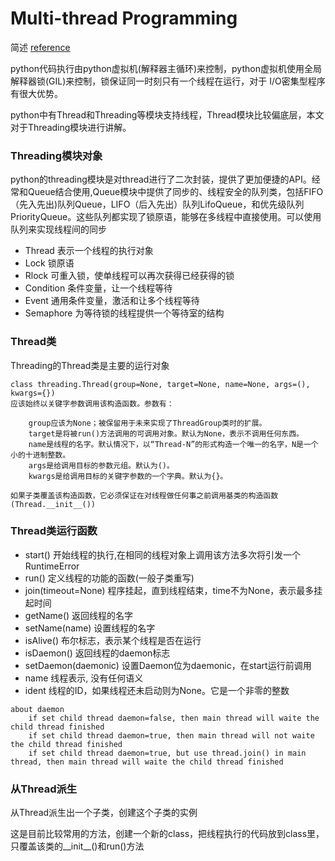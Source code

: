 # Multi-thread Programming
简述 [reference](https://superxiaoxiong.github.io/2016/07/27/python-threading/)

python代码执行由python虚拟机(解释器主循环)来控制，python虚拟机使用全局解释器锁(GIL)来控制，锁保证同一时刻只有一个线程在运行，对于 I/O密集型程序有很大优势。

python中有Thread和Threading等模块支持线程，Thread模块比较偏底层，本文对于Threading模块进行讲解。
### Threading模块对象
python的threading模块是对thread进行了二次封装，提供了更加便捷的API。经常和Queue结合使用,Queue模块中提供了同步的、线程安全的队列类，包括FIFO（先入先出)队列Queue，LIFO（后入先出）队列LifoQueue，和优先级队列PriorityQueue。这些队列都实现了锁原语，能够在多线程中直接使用。可以使用队列来实现线程间的同步

- Thread        表示一个线程的执行对象
- Lock          锁原语
- Rlock         可重入锁，使单线程可以再次获得已经获得的锁
- Condition     条件变量，让一个线程等待
- Event         通用条件变量，激活和让多个线程等待
- Semaphore     为等待锁的线程提供一个等待室的结构

### Thread类
Threading的Thread类是主要的运行对象
```
class threading.Thread(group=None, target=None, name=None, args=(), kwargs={})
应该始终以关键字参数调用该构造函数。参数有：

    group应该为None；被保留用于未来实现了ThreadGroup类时的扩展。
    target是将被run()方法调用的可调用对象。默认为None，表示不调用任何东西。
    name是线程的名字。默认情况下，以“Thread-N”的形式构造一个唯一的名字，N是一个小的十进制整数。
    args是给调用目标的参数元组。默认为()。
    kwargs是给调用目标的关键字参数的一个字典。默认为{}。

如果子类覆盖该构造函数，它必须保证在对线程做任何事之前调用基类的构造函数(Thread.__init__())
```

### Thread类运行函数

- start()             开始线程的执行,在相同的线程对象上调用该方法多次将引发一个RuntimeError
- run()               定义线程的功能的函数(一般子类重写)
- join(timeout=None)  程序挂起，直到线程结束，time不为None，表示最多挂起时间
- getName()           返回线程的名字
- setName(name)       设置线程的名字
- isAlive()           布尔标志，表示某个线程是否在运行
- isDaemon()          返回线程的daemon标志
- setDaemon(daemonic) 设置Daemon位为daemonic，在start运行前调用
- name                线程表示, 没有任何语义
- ident               线程的ID，如果线程还未启动则为None。它是一个非零的整数
```
about daemon
    if set child thread daemon=false, then main thread will waite the child thread finished
    if set child thread daemon=true, then main thread will not waite the child thread finished
    if set child thread daemon=true, but use thread.join() in main thread, then main thread will waite the child thread finished
```
### 从Thread派生
从Thread派生出一个子类，创建这个子类的实例

这是目前比较常用的方法，创建一个新的class，把线程执行的代码放到class里，只覆盖该类的__init__()和run()方法





